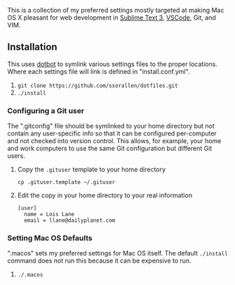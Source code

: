 This is a collection of my preferred settings mostly targeted at making
Mac OS X pleasant for web development in [Sublime Text 3](http://www.sublimetext.com/3),
[VSCode](https://code.visualstudio.com/), Git, and VIM.

## Installation

This uses [dotbot](https://github.com/anishathalye/dotbot) to symlink
various settings files to the proper locations. Where each settings file
will link is defined in "install.conf.yml".

1. `git clone https://github.com/ssorallen/dotfiles.git`
2. `./install`

### Configuring a Git user

The ".gitconfig" file should be symlinked to your home directory but not contain
any user-specific info so that it can be configured per-computer and not checked
into version control. This allows, for example, your home and work computers to
use the same Git configuration but different Git users.

1. Copy the `.gituser` template to your home directory

       cp .gituser.template ~/.gituser
2. Edit the copy in your home directory to your real information

       [user]
         name = Lois Lane
         email = llane@dailyplanet.com

### Setting Mac OS Defaults

".macos" sets my preferred settings for Mac OS itself. The default `./install`
command does not run this because it can be expensive to run.

1. `./.macos`
